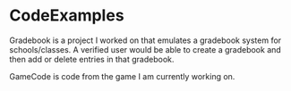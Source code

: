 # CodeExamples
Gradebook is a project I worked on that emulates a gradebook system for schools/classes. A verified user would be able to create a gradebook and then add or delete entries in that gradebook.

GameCode is code from the game I am currently working on.
